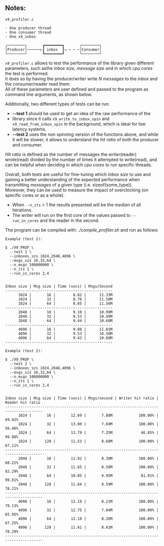 Notes:
---

```
x9_profiler.c

- One producer thread
- One consumer thread
- One x9_inbox

┌────────┐       ┏━━━━━━━━┓       ┌────────┐
│Producer│──────▷┃ inbox  ┃◁ ─ ─ ─│Consumer│
└────────┘       ┗━━━━━━━━┛       └────────┘
```

`x9_profiler.c` allows to test the performance of the library given different
parameters, such asthe _inbox size_, _message size_ and in which _cpu cores_
the test is performed.  
It does so by having the producer/writer write _N messages_ to the _inbox_ and
the consumer/reader read them.  
All of these parameters are user defined and passed to the program as command 
line arguments, as shown below.

Additionally, two different types of tests can be run:
- **--test 1** should be used to get an idea of the raw performance of the 
- library since it calls `x9_write_to_inbox_spin` and `x9_read_from_inbox_spin` 
in the background, which is ideal for low latency systems.
- **--test 2** uses the non spinning version of the functions above, and while
it will be slower, it allows to understand the _hit ratio_ of
both the producer and consumer.

_Hit ratio_ is defined as the number of messages the writer(reader) wrote(read)
divided by the number of times it attempted to write(read), and can be helpful 
when deciding in which _cpu cores_ to run specific threads.

Overall, both tests are useful for fine-tuning which _inbox size_ to use and 
gaining a better understanding of the expected performance when transmitting 
_messages_ of a given type (i.e. sizeof(some_type)).  
Moreover, they can be used to measure the impact of overclocking 
(on specific cores or as a whole).

- When `--n_its` > 1  the results presented will be the _median_ of all 
iterations.
- The writer will run on the first core of the values passed to
`--run_in_cores` and the reader in the second.

The program can be compiled with: _./compile_profiler.sh_ and run as follows:

```
Example (test 1):

$ ./X9_PROF \
  --test 1 \
  --inboxes_szs 1024,2048,4096 \
  --msgs_szs 16,32,64 \
  --n_msgs 100000000 \
  --n_its 1 \
  --run_in_cores 2,4


Inbox size | Msg size | Time (secs) | Msgs/Second
-------------------------------------------------
      1024 |       16 |        8.82 |      11.33M
      1024 |       32 |        8.70 |      11.50M
      1024 |       64 |        8.65 |      11.56M
-------------------------------------------------
      2048 |       16 |        9.10 |      10.99M
      2048 |       32 |        9.53 |      10.49M
      2048 |       64 |        9.44 |      10.60M
-------------------------------------------------
      4096 |       16 |        9.08 |      11.01M
      4096 |       32 |        9.53 |      10.50M
      4096 |       64 |        9.43 |      10.60M
-------------------------------------------------
```

```
Example (test 2):

$ ./X9_PROF \
  --test 2 \
  --inboxes_szs 1024,2048,4096 \
  --msgs_szs 16,32,64 \
  --n_msgs 100000000 \
  --n_its 1 \
  --run_in_cores 2,4


Inbox size | Msg size | Time (secs) | Msgs/second | Writer hit ratio | Reader hit ratio
---------------------------------------------------------------------------------------
      1024 |       16 |       12.69 |       7.88M            100.00% |           69.92%
      1024 |       32 |       13.00 |       7.69M            100.00% |           56.46%
      1024 |       64 |       13.79 |       7.25M             46.85% |           99.88%
      1024 |      128 |       11.53 |       8.68M            100.00% |           67.11%
---------------------------------------------------------------------------------------
      2048 |       16 |       11.92 |       8.39M            100.00% |           68.22%
      2048 |       32 |       11.65 |       8.58M            100.00% |           82.29%
      2048 |       64 |       10.05 |       9.95M             81.91% |           99.81%
      2048 |      128 |       11.64 |       8.59M            100.00% |           78.21%
---------------------------------------------------------------------------------------
      4096 |       16 |       12.19 |       8.21M            100.00% |           79.13%
      4096 |       32 |       12.75 |       7.84M            100.00% |           65.95%
      4096 |       64 |       12.10 |       8.26M            100.00% |           67.25%
      4096 |      128 |       11.61 |       8.61M            100.00% |           78.29%
---------------------------------------------------------------------------------------
```
